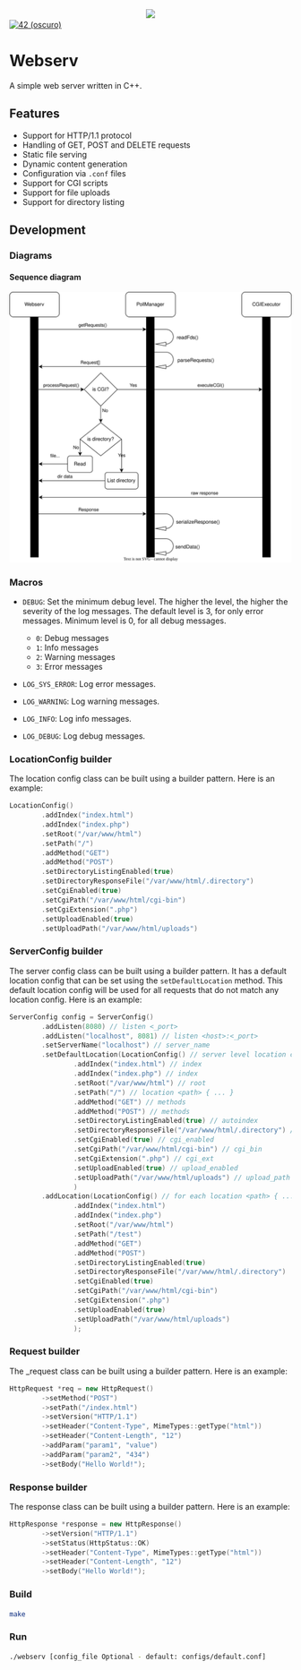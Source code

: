 <div align="center">
  <img src="https://raw.githubusercontent.com/YD-S/42_project-readmes/master/banners/cursus/projects/webserv-dark.png"/>
</div>
<a href='https://profile.intra.42.fr/users/ysingh' target="_blank">
        <img alt='42 (oscuro)' src='https://img.shields.io/badge/Málaga-black?style=flat&logo=42&logoColor=white'/>
</a>

# Webserv

A simple web server written in C++.

## Features
- Support for HTTP/1.1 protocol
- Handling of GET, POST and DELETE requests
- Static file serving
- Dynamic content generation
- Configuration via `.conf` files
- Support for CGI scripts
- Support for file uploads
- Support for directory listing

## Development

### Diagrams

#### Sequence diagram

![Sequence diagram](./docs/sequence_diagram.svg)

### Macros

- `DEBUG`: Set the minimum debug level. The higher the level, the higher the severity of the log messages. The default level is
  3, for only error messages. Minimum level is 0, for all debug messages.
    - `0`: Debug messages
    - `1`: Info messages
    - `2`: Warning messages
    - `3`: Error messages

- `LOG_SYS_ERROR`: Log error messages.
- `LOG_WARNING`: Log warning messages.
- `LOG_INFO`: Log info messages.
- `LOG_DEBUG`: Log debug messages.

### LocationConfig builder

The location config class can be built using a builder pattern.
Here is an example:

```cpp
LocationConfig()
        .addIndex("index.html")
        .addIndex("index.php")
        .setRoot("/var/www/html")
        .setPath("/")
        .addMethod("GET")
        .addMethod("POST")
        .setDirectoryListingEnabled(true)
        .setDirectoryResponseFile("/var/www/html/.directory")
        .setCgiEnabled(true)
        .setCgiPath("/var/www/html/cgi-bin")
        .setCgiExtension(".php")
        .setUploadEnabled(true)
        .setUploadPath("/var/www/html/uploads")
```

### ServerConfig builder

The server config class can be built using a builder pattern. It has a default location config that can be set using
the `setDefaultLocation` method. This default location config will be used for all requests that do not match any
location config.
Here is an example:

```cpp
ServerConfig config = ServerConfig()
        .addListen(8080) // listen <_port>
        .addListen("localhost", 8081) // listen <host>:<_port>
        .setServerName("localhost") // server_name
        .setDefaultLocation(LocationConfig() // server level location config
                .addIndex("index.html") // index
                .addIndex("index.php") // index
                .setRoot("/var/www/html") // root
                .setPath("/") // location <path> { ... }
                .addMethod("GET") // methods
                .addMethod("POST") // methods
                .setDirectoryListingEnabled(true) // autoindex
                .setDirectoryResponseFile("/var/www/html/.directory") // autoindex_format
                .setCgiEnabled(true) // cgi_enabled
                .setCgiPath("/var/www/html/cgi-bin") // cgi_bin
                .setCgiExtension(".php") // cgi_ext
                .setUploadEnabled(true) // upload_enabled
                .setUploadPath("/var/www/html/uploads") // upload_path
                )
        .addLocation(LocationConfig() // for each location <path> { ... }
                .addIndex("index.html")
                .addIndex("index.php")
                .setRoot("/var/www/html")
                .setPath("/test")
                .addMethod("GET")
                .addMethod("POST")
                .setDirectoryListingEnabled(true)
                .setDirectoryResponseFile("/var/www/html/.directory")
                .setCgiEnabled(true)
                .setCgiPath("/var/www/html/cgi-bin")
                .setCgiExtension(".php")
                .setUploadEnabled(true)
                .setUploadPath("/var/www/html/uploads")
                );
```

### Request builder

The _request class can be built using a builder pattern.
Here is an example:

```cpp
HttpRequest *req = new HttpRequest()
        ->setMethod("POST")
        ->setPath("/index.html")
        ->setVersion("HTTP/1.1")
        ->setHeader("Content-Type", MimeTypes::getType("html"))
        ->setHeader("Content-Length", "12")
        ->addParam("param1", "value")
        ->addParam("param2", "434")
        ->setBody("Hello World!");
```

### Response builder

The response class can be built using a builder pattern.
Here is an example:

```cpp
HttpResponse *response = new HttpResponse()
        ->setVersion("HTTP/1.1")
        ->setStatus(HttpStatus::OK)
        ->setHeader("Content-Type", MimeTypes::getType("html"))
        ->setHeader("Content-Length", "12")
        ->setBody("Hello World!");
```

### Build

```bash
make
```

### Run

```bash
./webserv [config_file Optional - default: configs/default.conf]
```

